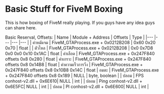 # Basic Stuff for FiveM Boxing
 This is how boxing of FiveM really playing. If you guys have any idea guys can share here.

Basic Reserval, Offsets:
| Name | Module + Address | Offsets | Type |
|---   |---               |---      |---   |
| ค่าหมัดจม | FiveM_GTAProcess.exe + 0x0212B208 | 0x60 0x20 0x70 | float |
| ตัวไหล | FiveM_GTAProcess.exe + 0x0212B208 | 0x0 0x7D8 0x0 0x0 0x10 0x1AC | float
| ค่าเลือด | FiveM_GTAProcess.exe + 0x247F840 offsets 0x8 0x280 | float
| ค่าเกราะ | FiveM_GTAProcess.exe + 0x247F840 offsets 0x8 0x14B8 | float
| ค่าความเร็วการวิ่ง | FiveM_GTAProcess.exe + 0x247F840 offsets 0x8 0x10B8 0x14C | float
| อมตะ | FiveM_GTAProcess.exe + 0x247F840 offsets 0x8 0x189 | NULL | byte, boolean |
| ปลอม | FPS conhost-v2.dll + 0x6E610| NULL | int |
| ปลอม | Ping conhost-v2.dll + 0x6E5FC| NULL | int |
| ปลอม | Pl conhost-v2.dll + 0x6E600| NULL | int |
